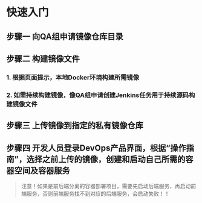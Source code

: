 # 快速入门

## 步骤一 向QA组申请镜像仓库目录

## 步骤二 构建镜像文件

### 1. 根据页面提示，本地Docker环境构建所需镜像

### 2. 如需持续构建镜像，像QA组申请创建Jenkins任务用于持续源码构建镜像文件

## 步骤三 上传镜像到指定的私有镜像仓库

## 步骤四 开发人员登录DevOps产品界面，根据“操作指南”，选择之前上传的镜像，创建和启动自己所需的容器空间及容器服务

> 注意！如果是前后端分离的容器部署项目，需要先启动后端服务，再启动前端服务，否则前端服务找不到对应的后端服务，会启动失败！！


